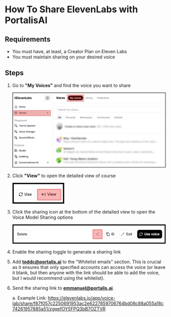 # How To Share ElevenLabs with PortalisAI

## Requirements

- You must have, at least, a Creator Plan on Eleven Labs
- You must maintain sharing on your desired voice

## Steps

1. Go to **"My Voices"** and find the voice you want to share

   ![My Voices page in ElevenLabs](images/elevenlabsdocs/step1image.png)

2. Click **"View"** to open the detailed view of course

   ![View button](images/elevenlabsdocs/step2image.png)

3. Click the sharing icon at the bottom of the detailed view to open the Voice Model Sharing options

   ![Sharing icon](images/elevenlabsdocs/step3image.png)

4. Enable the sharing toggle to generate a sharing link

5. Add **<toddc@portalis.ai>** to the "Whitelist emails" section. This is crucial as it ensures that only specified accounts can access the voice (or leave it blank, but then anyone with the link should be able to add the voice, but I would recommend using the whitelist).

6. Send the sharing link to **<emmanuel@portalis.ai>**.

   a. Example Link: <https://elevenlabs.io/app/voice-lab/share/f87f057c2250691953ac2e6227859706764bd08c88a055a18c74261957885a51/zgqefOY5FPQ3bB7OZTVR>

